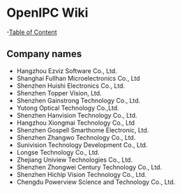 # OpenIPC Wiki
-[Table of Content](../index.md)

## Company names

- Hangzhou Ezviz Software Co., Ltd.
- Shanghai Fullhan Microelectronics Co., Ltd
- Shenzhen Huishi Electronics Co., Ltd.
- Shenzhen Topper Vision, Ltd.
- Shenzhen Gainstrong Technology Co., Ltd.
- Yutong Optical Technology Co.,Ltd.
- Shenzhen Hanvision Technology Co., Ltd.
- Hangzhou Xiongmai Technology Co., Ltd
- Shenzhen Gospell Smarthome Electronic, Ltd.
- Shenzhen Zhangwo Technology Co., Ltd.
- Sunivision Technology Development Co., Ltd.
- Longse Technology Co., Ltd.
- Zhejiang Uniview Technologies Co., Ltd.
- Shenzhen Zhongwei Century Technology Co., Ltd.
- Shenzhen Hichip Vision Technology Co., Ltd.
- Chengdu Powerview Science and Technology Co., Ltd.
